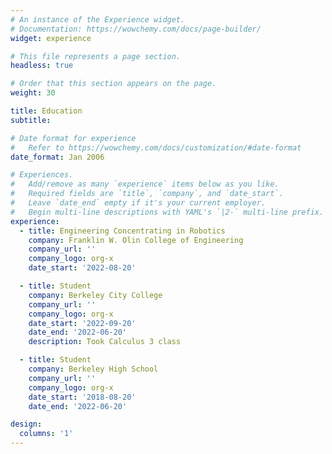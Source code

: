 ```yaml
---
# An instance of the Experience widget.
# Documentation: https://wowchemy.com/docs/page-builder/
widget: experience

# This file represents a page section.
headless: true

# Order that this section appears on the page.
weight: 30

title: Education
subtitle:

# Date format for experience
#   Refer to https://wowchemy.com/docs/customization/#date-format
date_format: Jan 2006

# Experiences.
#   Add/remove as many `experience` items below as you like.
#   Required fields are `title`, `company`, and `date_start`.
#   Leave `date_end` empty if it's your current employer.
#   Begin multi-line descriptions with YAML's `|2-` multi-line prefix.
experience:
  - title: Engineering Concentrating in Robotics
    company: Franklin W. Olin College of Engineering
    company_url: ''
    company_logo: org-x
    date_start: '2022-08-20'

  - title: Student
    company: Berkeley City College
    company_url: ''
    company_logo: org-x
    date_start: '2022-09-20'
    date_end: '2022-06-20'
    description: Took Calculus 3 class

  - title: Student
    company: Berkeley High School
    company_url: ''
    company_logo: org-x
    date_start: '2018-08-20'
    date_end: '2022-06-20'

design:
  columns: '1'
---
```

